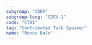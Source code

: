 ```yaml
---
subgroup: "CDEV"
subgroup-long: "CDEV-1"
code: "CT01"
tag: "Contributed Talk Speaker"
name: "Renee Dale"
---
```

